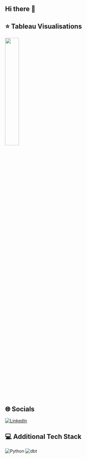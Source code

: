 ## Hi there 👋

## ⭐ Tableau Visualisations
<a href="https://public.tableau.com/app/profile/anthony.jaurou2130/viz/PaidMarketingPerfomance/Homepage">
    <img src="https://public.tableau.com/static/images/Pa/PaidMarketingPerfomance/Homepage/4_3.png" width ="30%">
  </a>
  
## 🌐 Socials
[![LinkedIn](https://img.shields.io/badge/LinkedIn-%230077B5.svg?logo=linkedin&logoColor=white)](https://www.linkedin.com/in/anthony-jaurou/)


## 💻 Additional Tech Stack
![Python](https://img.shields.io/badge/python-3670A0?style=flat&logo=python&logoColor=ffdd54) ![dbt](https://img.shields.io/badge/dbt-1E1E2F?style=flat&logo=dbt)

<!--
**ajaurou/ajaurou** is a ✨ _special_ ✨ repository because its `README.md` (this file) appears on your GitHub profile.

Here are some ideas to get you started:

- 🔭 I’m currently working on ...
- 🌱 I’m currently learning ...
- 👯 I’m looking to collaborate on ...
- 🤔 I’m looking for help with ...
- 💬 Ask me about ...
- 📫 How to reach me: ...
- 😄 Pronouns: ...
- ⚡ Fun fact: ...
-->
